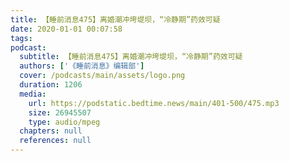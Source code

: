 ```yaml
---
title: 【睡前消息475】离婚潮冲垮堤坝，“冷静期”药效可疑
date: 2020-01-01 00:07:58
tags:
podcast:
  subtitle: 【睡前消息475】离婚潮冲垮堤坝，“冷静期”药效可疑
  authors: ['《睡前消息》编辑部']
  cover: /podcasts/main/assets/logo.png
  duration: 1206
  media:
    url: https://podstatic.bedtime.news/main/401-500/475.mp3
    size: 26945507
    type: audio/mpeg
  chapters: null
  references: null
---
```

